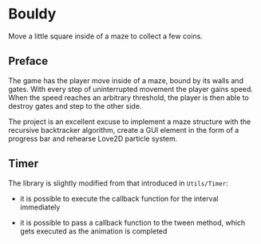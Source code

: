 # Bouldy

Move a little square inside of a maze to collect a few coins.

## Preface

The game has the player move inside of a maze, bound by its walls and gates. With every step of uninterrupted movement the player gains speed. When the speed reaches an arbitrary threshold, the player is then able to destroy gates and step to the other side.

The project is an excellent excuse to implement a maze structure with the recursive backtracker algorithm, create a GUI element in the form of a progress bar and rehearse Love2D particle system.

## Timer

The library is slightly modified from that introduced in `Utils/Timer`:

- it is possible to execute the callback function for the interval immediately

- it is possible to pass a callback function to the tween method, which gets executed as the animation is completed
